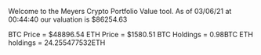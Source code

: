 Welcome to the Meyers Crypto Portfolio Value tool. 
As of 03/06/21 at 00:44:40 our valuation is $86254.63 

BTC Price = $48896.54
 ETH Price = $1580.51
BTC Holdings = 0.98BTC
 ETH holdings = 24.255477532ETH 
